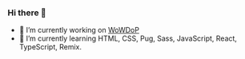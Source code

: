 ### Hi there 👋
- 🔭 I’m currently working on [WoWDoP](https://wowdop.com/)
- 🌱 I’m currently learning HTML, CSS, Pug, Sass, JavaScript, React, TypeScript, Remix.

<!--
**florin-bizgan/florin-bizgan** is a ✨ _special_ ✨ repository because its `README.md` (this file) appears on your GitHub profile.

Here are some ideas to get you started:

- 🔭 I’m currently working on ...
- 🌱 I’m currently learning ...
- 👯 I’m looking to collaborate on ...
- 🤔 I’m looking for help with ...
- 💬 Ask me about ...
- 📫 How to reach me: ...
- 😄 Pronouns: ...
- ⚡ Fun fact: ...
-->
